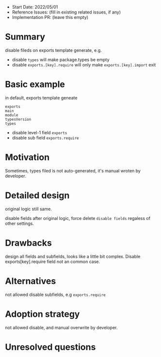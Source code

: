 - Start Date: 2022/05/01
- Reference Issues: (fill in existing related issues, if any)
- Implementation PR: (leave this empty)

# Summary

disable fileds on exports template generate, e.g.

- disable `types` will make package.types be empty
- disable `exports.[key].require` will only make `exports.[key].import` exit

# Basic example

in default, exports template geneate 

```
exports
main
module
typesVersion
types
```

- disable level-1 field `exports` 
- disable sub field `exports.require`


# Motivation

Sometimes, types filed is not auto-generated, it's manual wroten by developer.

# Detailed design

original logic still same.

disable fields after original logic, force delete `disable fields` regaless of other settings.

# Drawbacks

design all fields and subfields, looks like a little bit complex. Disable exports[key].require field not an common case.

# Alternatives

not allowed disable subfields, e.g `exports.require`

# Adoption strategy

not allowed disable, and manual overwrite by developer.

# Unresolved questions

